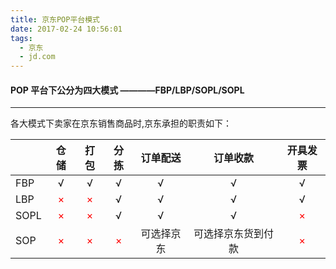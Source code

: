 ```yaml
---
title: 京东POP平台模式
date: 2017-02-24 10:56:01
tags:
  - 京东
  - jd.com
---
```


#### POP 平台下公分为四大模式 ————FBP/LBP/SOPL/SOPL
***
各大模式下卖家在京东销售商品时,京东承担的职责如下：

|      | 仓储 | 打包 |分拣 |订单配送 | 订单收款 | 开具发票 |
| ---- |:----:|:---:|:---:|:------:|:-------:|:-------:|
| FBP  | √    | √   | √   | √      | √       | √       |
| LBP  | <font color='red'>×</font> | <font color='red'>×</font>   | √   | √      | √       | √       |
| SOPL | <font color='red'>×</font> | <font color='red'>×</font>   | √   | √      | √       | <font color='red'>×</font>        |
| SOP  | <font color='red'>×</font> | <font color='red'>×</font>   | <font color='red'>×</font>   | 可选择京东|可选择京东货到付款 | <font color='red'>×</font> |
